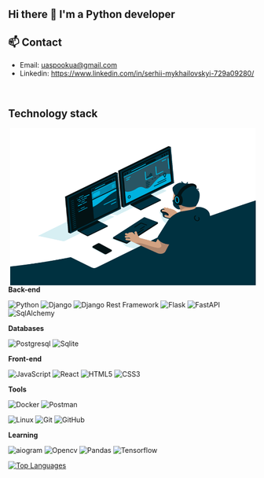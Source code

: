 ## Hi there 👋 I'm a Python developer

## 📫 Contact

- Email: uaspookua@gmail.com
- Linkedin: https://www.linkedin.com/in/serhii-mykhailovskyi-729a09280/

[comment]: <> (- LinkedIn: [Ваш LinkedIn профиль]&#40;ссылка_на_LinkedIn&#41;)

</br>

## Technology stack

<img align="right" alt="GIF" src="https://github.com/l-Spook-l/l-Spook-l/blob/main/code.gif?raw=true" width="500" height="320" />

**Back-end**

![Python](https://img.shields.io/badge/-Python-black?style=flat-square&logo=Python)
![Django](https://img.shields.io/badge/-Django-0aad48?style=flat-square&logo=Django)
![Django Rest Framework](https://img.shields.io/badge/DRF-red?style=flat-square&logo=Django)
![Flask](https://img.shields.io/badge/-Flask-%232c3e50?style=flat-square&logo=Flask)
![FastAPI](https://img.shields.io/badge/-FastAPI-%2300C7B7?style=flat-square&logo=FastAPI)
![SqlAlchemy](https://img.shields.io/badge/-SqlAlchemy-FCA121?style=flat-square&logo=SqlAlchemy)

**Databases**

![Postgresql](https://img.shields.io/badge/-Postgresql-%232c3e50?style=flat-square&logo=Postgresql)
![Sqlite](https://img.shields.io/badge/-SQLite-%232c3e50?style=flat-square&logo=SQLite)

**Front-end**

![JavaScript](https://img.shields.io/badge/-JavaScript-%23F7DF1C?style=flat-square&logo=javascript&logoColor=000000&labelColor=%23F7DF1C&color=%23FFCE5A)
![React](https://img.shields.io/badge/-React-%232c3e50?style=flat-square&logo=react)
![HTML5](https://img.shields.io/badge/-HTML5-%23E44D27?style=flat-square&logo=html5&logoColor=ffffff)
![CSS3](https://img.shields.io/badge/-CSS3-%231572B6?style=flat-square&logo=css3)

**Tools**

![Docker](https://img.shields.io/badge/-Docker-46a2f1?style=flat-square&logo=docker&logoColor=white)
![Postman](https://img.shields.io/badge/Postman-FCA121?style=flat-square&logo=postman)

![Linux](https://img.shields.io/badge/Linux-black?style=flat-square&logo=linux)
![Git](https://img.shields.io/badge/-Git-black?style=flat-square&logo=git)
![GitHub](https://img.shields.io/badge/-GitHub-181717?style=flat-square&logo=github)

**Learning**

![aiogram](https://img.shields.io/badge/-aiogram-4A8EDB?style=flat-square&logo=Telegram)
![Opencv](https://img.shields.io/badge/-OpenCV-%235C3EE8?style=flat-square&logo=opencv)
![Pandas](https://img.shields.io/badge/-Pandas-%23150458?style=flat-square&logo=pandas)
![Tensorflow](https://img.shields.io/badge/-TensorFlow-%23FF6F00?style=flat-square&logo=tensorflow)



<a href="https://github.com/l-Spook-l" align="left"><img src="https://github-readme-stats.vercel.app/api/top-langs/?username=l-Spook-l&langs_count=10&title_color=0891b2&text_color=ffffff&icon_color=0891b2&bg_color=1c1917&hide_border=true&locale=en&custom_title=Top%20%Languages" alt="Top Languages" /></a>

